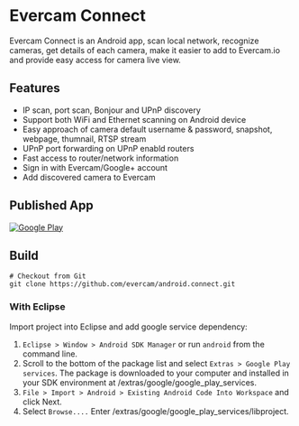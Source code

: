 # Evercam Connect

Evercam Connect is an Android app, scan local network, recognize cameras, get details of each camera, make it easier to add to Evercam.io and provide easy access for camera live view.

## Features

* IP scan, port scan, Bonjour and UPnP discovery
* Support both WiFi and Ethernet scanning on Android device
* Easy approach of camera default username & password, snapshot, webpage, thumnail, RTSP stream
* UPnP port forwarding on UPnP enabld routers
* Fast access to router/network information
* Sign in with Evercam/Google+ account
* Add discovered camera to Evercam

## Published App
[![Google Play](http://developer.android.com/images/brand/en_generic_rgb_wo_45.png)](https://play.google.com/store/apps/details?id=io.evercam.connect&hl=en)

## Build

    # Checkout from Git
    git clone https://github.com/evercam/android.connect.git

### With Eclipse

Import project into Eclipse and add google service dependency:

1. `Eclipse > Window > Android SDK Manager` or run `android` from the command line. 
2. Scroll to the bottom of the package list and select `Extras > Google Play services`. The package is downloaded to your computer and installed in your SDK environment at <android-sdk-folder>/extras/google/google_play_services.
3. `File > Import > Android > Existing Android Code Into Workspace` and click Next. 
4. Select `Browse....` Enter <android-sdk-folder>/extras/google/google_play_services/libproject.


